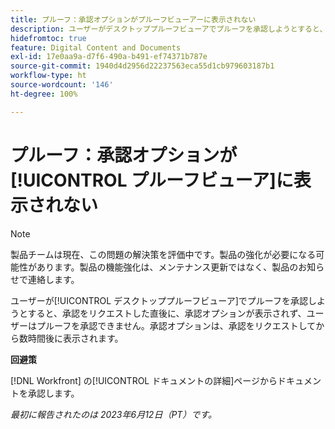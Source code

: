```yaml
---
title: プルーフ：承認オプションがプルーフビューアーに表示されない
description: ユーザーがデスクトッププルーフビューアでプルーフを承認しようとすると、承認をリクエストした直後に、承認オプションが表示されず、ユーザーはプルーフを承認できません。承認オプションは、承認をリクエストしてから数時間後に表示されます。
hidefromtoc: true
feature: Digital Content and Documents
exl-id: 17e0aa9a-d7f6-490a-b491-ef74371b787e
source-git-commit: 1940d4d2956d22237563eca55d1cb979603187b1
workflow-type: ht
source-wordcount: '146'
ht-degree: 100%

---
```


# プルーフ：承認オプションが[!UICONTROL プルーフビューア]に表示されない

>[!NOTE]
>
>製品チームは現在、この問題の解決策を評価中です。製品の強化が必要になる可能性があります。製品の機能強化は、メンテナンス更新ではなく、製品のお知らせで連絡します。

ユーザーが[!UICONTROL デスクトッププルーフビューア]でプルーフを承認しようとすると、承認をリクエストした直後に、承認オプションが表示されず、ユーザーはプルーフを承認できません。承認オプションは、承認をリクエストしてから数時間後に表示されます。

**回避策**

[!DNL Workfront] の[!UICONTROL ドキュメントの詳細]ページからドキュメントを承認します。

_最初に報告されたのは 2023年6月12日（PT）です。_

<!--CHECK ME - NO VIEWS APRIL-JUNE 2025-->
